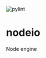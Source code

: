 ![pylint](https://img.shields.io/badge/PyLint-9.51-yellow?logo=python&logoColor=white)

# nodeio
Node engine
